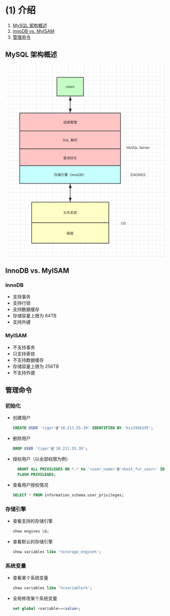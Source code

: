 # (1) 介绍

1. [MySQL 架构概述](https://github.com/hsxhr-10/Blog/blob/master/%E6%95%B0%E6%8D%AE%E5%BA%93/MySQL/(1)%E4%BB%8B%E7%BB%8D.md#mysql-%E6%9E%B6%E6%9E%84%E6%A6%82%E8%BF%B0)
2. [InnoDB vs. MyISAM](https://github.com/hsxhr-10/Blog/blob/master/%E6%95%B0%E6%8D%AE%E5%BA%93/MySQL/(1)%E4%BB%8B%E7%BB%8D.md#innodb-vs-myisam)
3. [管理命令](https://github.com/hsxhr-10/Blog/blob/master/%E6%95%B0%E6%8D%AE%E5%BA%93/MySQL/(1)%E4%BB%8B%E7%BB%8D.md#%E7%AE%A1%E7%90%86%E5%91%BD%E4%BB%A4)

## MySQL 架构概述

![](https://raw.githubusercontent.com/hsxhr-10/Blog/master/image/mysql-1.png)

## InnoDB vs. MyISAM

### InnoDB

- 支持事务
- 支持行锁
- 支持数据缓存
- 存储容量上限为 64TB
- 支持外键

### MyISAM

- 不支持事务
- 只支持表锁
- 不支持数据缓存
- 存储容量上限为 256TB
- 不支持外键

## 管理命令

### 初始化

- 创建用户
    ```SQL
    CREATE USER 'tiger'@'10.211.55.39' IDENTIFIED BY 'hzz2956195';
    ```
- 删除用户
    ```SQL
    DROP USER 'tiger'@'10.211.55.39';
    ```
- 授权用户（以全部权限为例）
  ```SQL
    GRANT ALL PRIVILEGES ON *.* to '<user_name>'@'<host_for_user>' IDENTIFIED BY '<password>';
    FLUSH PRIVILEGES;
    ```
- 查看用户授权情况
    ```SQL
    SELECT * FROM information_schema.user_privileges;
    ```

### 存储引擎

- 查看支持的存储引擎
    ```SQL
    show engines \G;
    ```
- 查看默认的存储引擎
    ```SQL
    show variables like '%storage_engine%';
    ```

### 系统变量

- 查看某个系统变量
  ```SQL
  show variables like '%<variable>%';
  ```
- 全局修改某个系统变量
  ```SQL
  set global <variable>=<value>;
  ```
